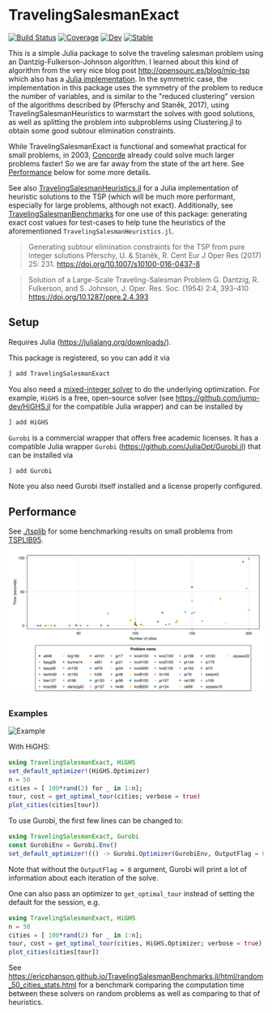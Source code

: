 # TravelingSalesmanExact

[![Build Status](https://github.com/ericphanson/TravelingSalesmanExact.jl/workflows/CI/badge.svg)](https://github.com/ericphanson/TravelingSalesmanExact.jl/actions)
[![Coverage](https://codecov.io/gh/ericphanson/TravelingSalesmanExact.jl/branch/master/graph/badge.svg)](https://codecov.io/gh/ericphanson/TravelingSalesmanExact.jl)
[![Dev](https://img.shields.io/badge/docs-dev-blue.svg)](https://ericphanson.github.io/TravelingSalesmanExact.jl/dev)
[![Stable](https://img.shields.io/badge/docs-stable-blue.svg)](https://ericphanson.github.io/TravelingSalesmanExact.jl/stable)

This is a simple Julia package to solve the traveling salesman problem using an
Dantzig-Fulkerson-Johnson algorithm. I learned about this kind of algorithm from
the very nice blog post <http://opensourc.es/blog/mip-tsp> which also has a
[Julia implementation](https://github.com/opensourcesblog/mip_tsp). In the
symmetric case, the implementation in this package uses the symmetry of the
problem to reduce the number of variables, and is similar to the "reduced clustering"
version of the algorithms described by (Pferschy and Staněk, 2017), using TravelingSalesmanHeuristics to warmstart the solves with good solutions, as well as
splitting the problem into subproblems using Clustering.jl to obtain some good
subtour elimination constraints.

While TravelingSalesmanExact is functional and somewhat practical for small problems,
in 2003, [Concorde](https://www.math.uwaterloo.ca/tsp/concorde/benchmarks/bench.html) already could solve much larger problems faster! So we are far away from the state of the art here.
See [Performance](#performance) below for some more details.

See also
[TravelingSalesmanHeuristics.jl](https://github.com/evanfields/TravelingSalesmanHeuristics.jl)
for a Julia implementation of heuristic solutions to the TSP (which will be much
more performant, especially for large problems, although not exact).
Additionally, see
[TravelingSalesmanBenchmarks](https://github.com/ericphanson/TravelingSalesmanBenchmarks.jl)
for one use of this package: generating exact cost values for test-cases to help
tune the heuristics of the aforementioned `TravelingSalesmanHeuristics.jl`.

>Generating subtour elimination constraints for the TSP from pure integer solutions
>Pferschy, U. & Staněk, R. Cent Eur J Oper Res (2017) 25: 231.
><https://doi.org/10.1007/s10100-016-0437-8>


>Solution of a Large-Scale Traveling-Salesman Problem
>G. Dantzig, R. Fulkerson, and S. Johnson, 	J. Oper. Res. Soc. (1954) 2:4, 393-410
><https://doi.org/10.1287/opre.2.4.393>


## Setup

Requires Julia (<https://julialang.org/downloads/>).

This package is registered, so you can add it via

```julia
] add TravelingSalesmanExact
```

You also need a
[mixed-integer solver](https://jump.dev/JuMP.jl/stable/installation/#Supported-solvers)
to do the underlying optimization. For example, `HiGHS` is a free, open-source
solver (see <https://github.com/jump-dev/HiGHS.jl> for the compatible Julia
wrapper) and can be installed by

```julia
] add HiGHS
```

`Gurobi` is a commercial wrapper that offers free academic licenses. It has a
compatible Julia wrapper `Gurobi` (<https://github.com/JuliaOpt/Gurobi.jl>) that
can be installed via

```julia
] add Gurobi
```

Note you also need Gurobi itself installed and a license properly configured.

## Performance

See [./tsplib](./tsplib) for some benchmarking results on small problems from [TSPLIB95](http://comopt.ifi.uni-heidelberg.de/software/TSPLIB95/).

![](./tsplib/200.png)

### Examples

![Example](example.svg)

With HiGHS:

```julia
using TravelingSalesmanExact, HiGHS
set_default_optimizer!(HiGHS.Optimizer)
n = 50
cities = [ 100*rand(2) for _ in 1:n];
tour, cost = get_optimal_tour(cities; verbose = true)
plot_cities(cities[tour])
```

To use Gurobi, the first few lines can be changed to:

```julia
using TravelingSalesmanExact, Gurobi
const GurobiEnv = Gurobi.Env()
set_default_optimizer!(() -> Gurobi.Optimizer(GurobiEnv, OutputFlag = 0))
```

Note that without the `OutputFlag = 0` argument, Gurobi will print a lot of information about each iteration of the solve.

One can also pass an optimizer to `get_optimal_tour` instead of setting the default for the session, e.g.

```julia
using TravelingSalesmanExact, HiGHS
n = 50
cities = [ 100*rand(2) for _ in 1:n];
tour, cost = get_optimal_tour(cities, HiGHS.Optimizer; verbose = true)
plot_cities(cities[tour])
```

See <https://ericphanson.github.io/TravelingSalesmanBenchmarks.jl/html/random_50_cities_stats.html> for a benchmark comparing the computation time between these solvers on random problems as well as comparing to  that of heuristics.
